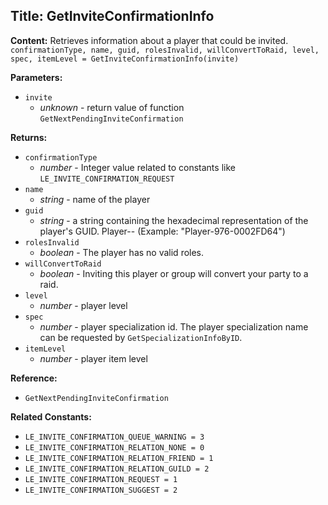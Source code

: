 ## Title: GetInviteConfirmationInfo

**Content:**
Retrieves information about a player that could be invited.
`confirmationType, name, guid, rolesInvalid, willConvertToRaid, level, spec, itemLevel = GetInviteConfirmationInfo(invite)`

**Parameters:**
- `invite`
  - *unknown* - return value of function `GetNextPendingInviteConfirmation`

**Returns:**
- `confirmationType`
  - *number* - Integer value related to constants like `LE_INVITE_CONFIRMATION_REQUEST`
- `name`
  - *string* - name of the player
- `guid`
  - *string* - a string containing the hexadecimal representation of the player's GUID. Player-- (Example: "Player-976-0002FD64")
- `rolesInvalid`
  - *boolean* - The player has no valid roles.
- `willConvertToRaid`
  - *boolean* - Inviting this player or group will convert your party to a raid.
- `level`
  - *number* - player level
- `spec`
  - *number* - player specialization id. The player specialization name can be requested by `GetSpecializationInfoByID`.
- `itemLevel`
  - *number* - player item level

**Reference:**
- `GetNextPendingInviteConfirmation`

**Related Constants:**
- `LE_INVITE_CONFIRMATION_QUEUE_WARNING = 3`
- `LE_INVITE_CONFIRMATION_RELATION_NONE = 0`
- `LE_INVITE_CONFIRMATION_RELATION_FRIEND = 1`
- `LE_INVITE_CONFIRMATION_RELATION_GUILD = 2`
- `LE_INVITE_CONFIRMATION_REQUEST = 1`
- `LE_INVITE_CONFIRMATION_SUGGEST = 2`
